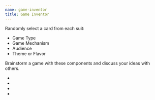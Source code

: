```yaml
---
name: game-inventor
title: Game Inventor
---
```


<p>Randomly select a card from each suit:</p>

<ul class="nostyle">
    <li class="game-type">Game Type</li>
    <li class="game-mechanism">Game Mechanism</li>
    <li class="game-audience">Audience</li>
    <li class="game-theme">Theme or Flavor</li>
</ul>

<p>Brainstorm a game with these components and discuss your ideas with
    others.</p>

<div class="card-view modal" style="display:none">
    <img/>
</div>

<div class="game-inventor-share modal" style="display:none">
    <div class="inner">
      <a class="close"><i class="fa fa-times fa-lg" aria-hidden="true"></i></a>
        <p>Copy this url and send to a friend to share this set of cards.</p>
        <a class="copy"><i class="fa fa-clipboard fa-lg" aria-hidden="true"></i></a>
        <input type="text" value="http://..."/>
    </div>
</div>

<ul id="game-inventor-cards" class="baraja-container">
  <li>
    <!-- <img class="type"/> -->
    <picture class="type">
      <source
        media="(max-width: 480px)"
        srcset=""/>
      <img/>
    </picture>

  </li>
  <li>
    <picture class="mechanism">
      <source
        media="(max-width: 480px)"
        srcset=""/>
      <img/>
    </picture>
    <!-- <img class="mechanism"/> -->
  </li>
  <li>
    <img class="audience"/>
    <picture class="audience">
      <source
        media="(max-width: 480px)"
        srcset=""/>
      <img/>
    </picture>
  </li>
  <li>
    <img class="theme"/>
    <picture class="theme">
      <source
        media="(max-width: 480px)"
        srcset=""/>
      <img/>
    </picture>
  </li>
</ul>
